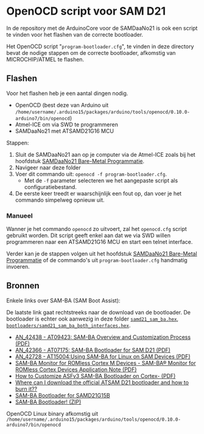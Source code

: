 # OpenOCD script voor SAM D21

In de repository met de ArduinoCore voor de SAMDaaNo21 is ook een script te vinden voor het flashen van de correcte bootloader.

Het OpenOCD script "`program-bootloader.cfg`", te vinden in deze directory bevat de nodige stappen om de correcte bootloader, afkomstig van MICROCHIP/ATMEL te flashen.

## Flashen

Voor het flashen heb je een aantal dingen nodig.
- OpenOCD (best deze van Arduino uit `/home/username/.arduino15/packages/arduino/tools/openocd/0.10.0-arduino7/bin/openocd`)
- Atmel-ICE om via SWD te programmeren
- SAMDaaNo21 met ATSAMD21G16 MCU

Stappen:
1. Sluit de SAMDaaNo21 aan op je computer via de Atmel-ICE zoals bij het hoofdstuk [SAMDaaNo21 Bare-Metal Programmatie](https://dacetylan.github.io/FLWSB/#/./embedded-programming/bare-metal?id=programmeren). 
2. Navigeer naar deze folder 
3. Voer dit commando uit: `openocd -f program-bootloader.cfg`.
   - Met de `-f` parameter selecteren we het aangepaste script als configuratiebestand.
4. De eerste keer treedt er waarschijnlijk een fout op, dan voer je het commando simpelweg opnieuw uit.

### Manueel

Wanner je het commando `openocd` zo uitvoert, zal het `openocd.cfg` script gebruikt worden. Dit script geeft enkel aan dat we via SWD willen programmeren naar een ATSAMD21G16 MCU en start een telnet interface.

Verder kan je de stappen volgen uit het hoofdstuk [SAMDaaNo21 Bare-Metal Programmatie](https://dacetylan.github.io/FLWSB/#/./embedded-programming/bare-metal?id=programmeren) of de commando's uit `program-bootloader.cfg` handmatig invoeren. 



## Bronnen

Enkele links over SAM-BA (SAM Boot Assist):

De laatste link gaat rechtstreeks naar de download van de bootloader. De bootloader is echter ook aanwezig in deze folder [`samd21_sam_ba.hex`](samd21_sam_ba.hex), [`bootloaders/samd21_sam_ba_both_interfaces.hex`](bootloaders/samd21_sam_ba_both_interfaces.hex).

-  [AN_42438 - AT09423: SAM-BA Overview and Customization Process (PDF)](https://ww1.microchip.com/downloads/en/DeviceDoc/Atmel-42438-SAM-BA-Overview-and-Customization-Process_ApplicationNote_AT09423.pdf) 
-  [AN_42366 - AT07175: SAM-BA Bootloader for SAM D21 (PDF)](https://ww1.microchip.com/downloads/en/DeviceDoc/Atmel-42366-SAM-BA-Bootloader-for-SAM-D21_ApplicationNote_AT07175.pdf)
-  [AN_42728 - AT15004:Using SAM-BA for Linux on SAM Devices (PDF)](https://ww1.microchip.com/downloads/en/DeviceDoc/Atmel-42728-Using-SAM-BA-for-Linux-on-SMART-ARM-based-Microcontrollers_ApplicationNotes_AT15004.pdf) 
-  [SAM-BA Monitor for ROMless Cortex M Devices - SAM-BA® Monitor for ROMless Cortex Devices Application Note (PDF)](https://ww1.microchip.com/downloads/en/DeviceDoc/00002565A.pdf) 
-  [How to Customize ASFv3 SAM-BA Bootloader on Cortex- (PDF)](https://ww1.microchip.com/downloads/en/DeviceDoc/How-to-Customize-ASFv3-SAM-BA-Bootloade-on-Cortex-M0-Microcontrollers-DS90003190A.pdf) 
-  [Where can I download the official ATSAM D21 bootloader and how to burn it??](https://www.avrfreaks.net/s/topic/a5C3l000000Uiu3EAC/t185718)
-  [SAM-BA Bootloader for SAMD21G15B](https://www.avrfreaks.net/s/topic/a5C3l000000Uf3qEAC/t170949)
-  [SAM-BA Bootloader! (ZIP)](http://ww1.microchip.com/downloads/en/DeviceDoc/Atmel-42366-SAM-BA-Bootloader-for-SAM-D21_ApplicationNote_AT07175.zip)








OpenOCD Linux binary afkomstig uit `/home/username/.arduino15/packages/arduino/tools/openocd/0.10.0-arduino7/bin/openocd`



